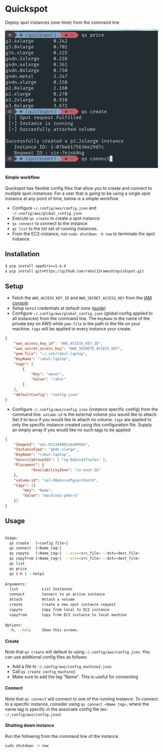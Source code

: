 # Quickspot

Deploy spot instances (one-time) from the command line

![resource/quickspot.png](./resource/quickspot.png)

#### Simple workflow

Quickspot has flexible config files that allow you to create and connect to multiple spot-instances. For a user that is going to be using a single spot instance at any point of time, below is a simple workflow

* Configure `~/.config/aws/config.json` and `~/.config/aws/global_config.json`
* Execute `qs create` to create a spot instance
* `qs connect` to connect to the instance 
* `qs list` to the list set of running instances.
* From the EC2-instance, run `sudo shutdown -h now` to terminate the spot instance. 

## Installation

```bash
$ pip install appdirs==1.4.4
$ pip install git+https://github.com/rahul13ramesh/quickspot.git
```


## Setup

* Fetch the `AWS_ACCESS_KEY_ID` and `AWS_SECRET_ACCESS_KEY` from the [IAM
  console](https://console.aws.amazon.com/iam/home?#/security_credentials})
* Setup `boto3` credentials at default zone ([guide](https://boto3.amazonaws.com/v1/documentation/api/latest/guide/quickstart.html))
* Configure `~/.config/aws/global_config.json` (global config applied to all
  instances) from the command line. The `KeyName` is the name of the private
  key on AWS while `pem-file` is the path to the file on your machine. `tags`
  will be applied to every instance your create.
```json
{ 
    "aws_access_key_id": "AWS_ACCESS_KEY_ID",
    "aws_secret_access_key": "AWS_SECRETE_ACCESS_KEY",
    "pem-file": "~/.ssh/rahul-laptop", 
    "KeyName": "rahul-laptop",
    "tags": [
        {
            "Key": "owner",
            "Value": "rahul"
        }
    ],
    "defaultConfig": "config.json"
}
```

* Configure `~/.config/aws/config.json` (instance specific config) from the
  command line. `volume-id` is the external volume you would like to attach.
  Set it to `None` if you would like to attach no volume. ``tags`` are applied
  to only the specific instance created using this configuration file. Supply
  an empty array if you would like no such tags to be applied

```json
{
    "ImageId": "ami-0123450012ea098da",
    "InstanceType": "g4dn.xlarge",
    "KeyName": "rahul-laptop",
    "SecurityGroupIds": [ "sg-0abscdsfsafas" ],
    "Placement": {
            "AvailabilityZone": "us-east-1b"
    },
    "volume-id": "vol-00abscsdfgsasfdasfd",
    "tags": [{
        "Key": "Name",
        "Value": "machine1-g4dn-b"
    }]
}
```

## Usage

```bash

Usage:
  qs create   [<config_file>]
  qs connect  [<Name_tag>]
  qs copyto   [<Name_tag>]  --src=<src_file> --dst=<dest_file>
  qs copyfrom [<Name_tag>]  --src=<src_file> --dst=<dest_file>
  qs list
  qs price
  qs (-h | --help)

Arguments:
  list           List Instances
  connect        Connect to an active instance
  attach         Attach a volume
  create         Create a new spot instance request
  copyto         Copy from local to EC2 instance
  copyfrom       Copy from EC2 instance to local machine

Options:
  -h, --help     Show this screen.
```

#### Create
Note that `qs create` will default to using `~/.config/aws/config.json`. You
can use additional config files as follows:
* Add a file to `~/.config/aws/config_machine2.json`
* Call `qs create config_machine2`
* Make sure to add the tag "Name". This is useful for connecting

#### Connect
Note that `qs connect` will connect to one of the running instance. To connect
to a specific instance, consider using `qs connect <Name tag>`, where the name
tag is specific in the associate config file (ex: `~/.config/aws/config.json`)

#### Shutting down instance
Run the following from the command line of the instance
```bash
sudo shutdown -h now
```


